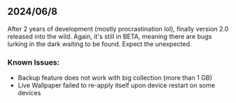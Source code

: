 ## **2024/06/8**

After 2 years of development (mostly procrastination lol), finally version 2.0 released into the wild. Again, it's still in BETA, meaning there are bugs lurking in the dark waiting to be found. Expect the unexpected.

### Known Issues:

- Backup feature does not work with big collection (more than 1 GB)
- Live Wallpaper failed to re-apply itself upon device restart on some devices